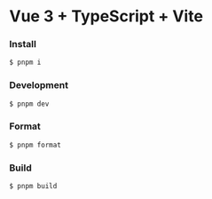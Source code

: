 # Vue 3 + TypeScript + Vite

### Install

```bash
$ pnpm i
```

### Development

```bash
$ pnpm dev
```

### Format

```bash
$ pnpm format
```

### Build

```bash
$ pnpm build
```
